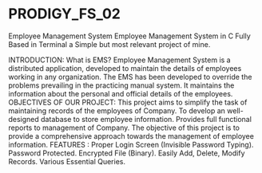 # PRODIGY_FS_02
Employee Management System
Employee Management System in C Fully Based in Terminal a Simple but most relevant project of mine.

INTRODUCTION:
What is EMS?
Employee Management System is a distributed application, developed to maintain the details of employees working in any organization.
The EMS has been developed to override the problems prevailing in the practicing manual system.
It maintains the information about the personal and official details of the employees.
OBJECTIVES OF OUR PROJECT:
This project aims to simplify the task of maintaining records of the employees of Company.
To develop an well-designed database to store employee information.
Provides full functional reports to management of Company.
The objective of this project is to provide a comprehensive approach towards the management of employee information.
FEATURES :
Proper Login Screen (Invisible Password Typing).
Password Protected.
Encrypted File (Binary).
Easily Add, Delete, Modify Records.
Various Essential Queries.
